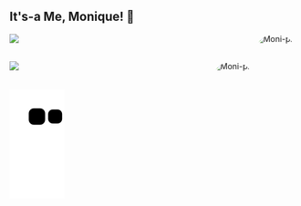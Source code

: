 ## It's-a Me, Monique! 🍄

<div align="left">
    <a href="https://github.com/Eufrazine">
    <img width="50%" src="https://github-readme-stats.vercel.app/api?username=Eufrazine&show_icons=true&theme=discord_old_blurple&include_all_commits=true&count_private=true"/>
    <img align="right" alt="Moni-pic" height="230px" style="border-radius:50px;" src="https://user-images.githubusercontent.com/78742336/176056298-41205b04-58ee-401d-a970-a0cabe6fe506.png"> 
</div>

##

<div align="left">
    <a href="https://github.com/Eufrazine">
    <img width="50%" src="https://github-readme-stats.vercel.app/api/top-langs/?username=Eufrazine&layout=compact&langs_count=7&theme=discord_old_blurple"/>
    <img align="right" alt="Moni-pic" height="180px" style="border-radius:50px;" src="https://user-images.githubusercontent.com/78742336/176083244-61c957cf-e506-430b-bcc7-2a8f6e56db10.png"> 
</div>
    
##   
 
![Snake animation align="left"](https://github.com/Eufrazine/Monique-/blob/output/github-contribution-grid-snake.svg)
